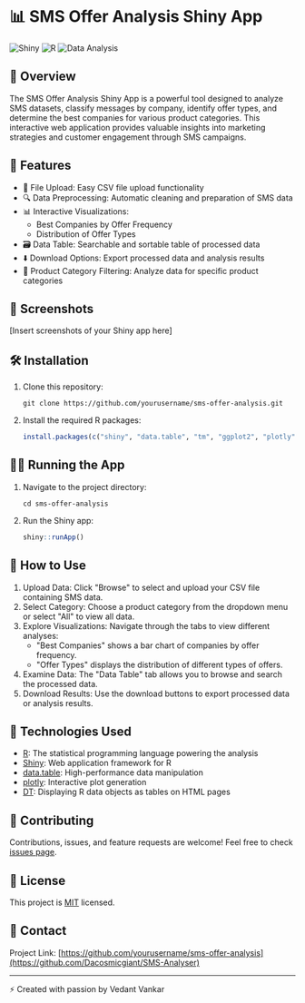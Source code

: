 # 📊 SMS Offer Analysis Shiny App

![Shiny](https://img.shields.io/badge/Shiny-shinyapps.io-blue?style=for-the-badge&logo=R&logoColor=white)
![R](https://img.shields.io/badge/R-%23276DC3.svg?style=for-the-badge&logo=R&logoColor=white)
![Data Analysis](https://img.shields.io/badge/Data%20Analysis-📈-brightgreen?style=for-the-badge)

## 🌟 Overview

The SMS Offer Analysis Shiny App is a powerful tool designed to analyze SMS datasets, classify messages by company, identify offer types, and determine the best companies for various product categories. This interactive web application provides valuable insights into marketing strategies and customer engagement through SMS campaigns.

## 🚀 Features

- 📁 File Upload: Easy CSV file upload functionality
- 🔍 Data Preprocessing: Automatic cleaning and preparation of SMS data
- 📊 Interactive Visualizations: 
  - Best Companies by Offer Frequency
  - Distribution of Offer Types
- 🗃️ Data Table: Searchable and sortable table of processed data
- ⬇️ Download Options: Export processed data and analysis results
- 🎨 Product Category Filtering: Analyze data for specific product categories

## 📸 Screenshots

[Insert screenshots of your Shiny app here]

## 🛠️ Installation

1. Clone this repository:
   ```
   git clone https://github.com/yourusername/sms-offer-analysis.git
   ```
2. Install the required R packages:
   ```R
   install.packages(c("shiny", "data.table", "tm", "ggplot2", "plotly", "DT"))
   ```

## 🏃‍♂️ Running the App

1. Navigate to the project directory:
   ```
   cd sms-offer-analysis
   ```
2. Run the Shiny app:
   ```R
   shiny::runApp()
   ```

## 📖 How to Use

1. Upload Data: Click "Browse" to select and upload your CSV file containing SMS data.
2. Select Category: Choose a product category from the dropdown menu or select "All" to view all data.
3. Explore Visualizations: Navigate through the tabs to view different analyses:
   - "Best Companies" shows a bar chart of companies by offer frequency.
   - "Offer Types" displays the distribution of different types of offers.
4. Examine Data: The "Data Table" tab allows you to browse and search the processed data.
5. Download Results: Use the download buttons to export processed data or analysis results.

## 🧰 Technologies Used

- [R](https://www.r-project.org/): The statistical programming language powering the analysis
- [Shiny](https://shiny.rstudio.com/): Web application framework for R
- [data.table](https://rdatatable.gitlab.io/data.table/): High-performance data manipulation
- [plotly](https://plotly.com/r/): Interactive plot generation
- [DT](https://rstudio.github.io/DT/): Displaying R data objects as tables on HTML pages

## 🤝 Contributing

Contributions, issues, and feature requests are welcome! Feel free to check [issues page](https://github.com/Dacosmicgiant/SMS-Analyser/issues).

## 📜 License

This project is [MIT](https://choosealicense.com/licenses/mit/) licensed.

## 👥 Contact

Project Link: [https://github.com/yourusername/sms-offer-analysis](https://github.com/Dacosmicgiant/SMS-Analyser)

---

⚡️ Created with passion by Vedant Vankar
